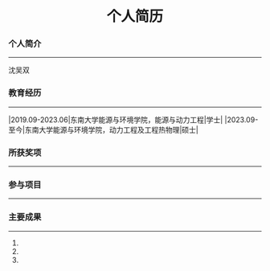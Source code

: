 # <center>个人简历</center>

### 个人简介
___
沈吴双

### 教育经历
___
<style>
  td, th {
  border: none!important;
  }
</style>
|2019.09-2023.06|东南大学能源与环境学院，能源与动力工程|学士|
|2023.09-至今|东南大学能源与环境学院，动力工程及工程热物理|硕士|

### 所获奖项
___


### 参与项目
___


### 主要成果
___
1.
1.
1.
